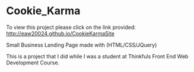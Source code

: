 Cookie_Karma
============

To view this project please click on the link provided: http://eaw20024.github.io/CookieKarmaSite

Small Business Landing Page made with (HTML/CSS/JQuery)

This is a project that I did while I was a student at Thinkfuls Front End Web Development Course. 
